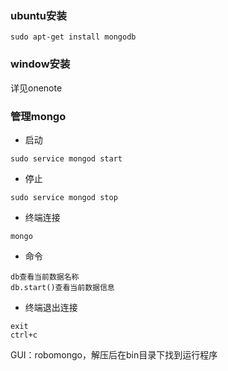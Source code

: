 ### ubuntu安装

```
sudo apt-get install mongodb
```

### window安装

详见onenote

### 管理mongo

* 启动

```
sudo service mongod start
```

* 停止

```
sudo service mongod stop
```

* 终端连接

```
mongo
```

* 命令

```
db查看当前数据名称
db.start()查看当前数据信息
```

* 终端退出连接

```
exit
ctrl+c
```

GUI：robomongo，解压后在bin目录下找到运行程序

